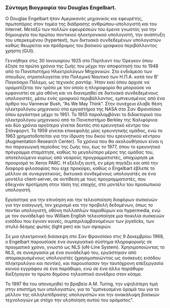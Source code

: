 ### Σύντομη Βιογραφία του Douglas Engelbart.

Ο Douglas Engelbart ήταν Αμερικανός μηχανικός και εφευρέτης, πρωτοπόρος στον τομέα της διάδρασης ανθρώπου-υπολογιστή και του Internet. Μεταξύ των πολλών εφευρέσεών του έμεινε γνωστός για την δημιουργία του πρώτου ποντικιού ηλεκτρονικού υπολογιστή, την ανάπτυξη  του υπερκειμένου (hypertext), των δικτυακά συνδεδεμένων υπολογιστών καθώς θεωρείται και πρόδρομος του βασικού γραφικού περιβάλλοντος χρήστη (GUI).

Γεννήθηκε στις 30 Ιανουαρίου 1925 στο Πόρτλαντ του Όρεγκον όπου έζησε τα πρώτα χρόνια της ζωής του μέχρι την αποφοίτησή του το 1948 από το Πανεπιστήμιο Ηλεκτρολόγων Μηχανικών. Στο ενδιάμεσο των σπουδών, στρατολογείται στο Πολεμικό Ναυτικό των Η.Π.Α. κατά τον Β’ Παγκόσμιο Πόλεμο, ως τεχνικός ραντάρ. Ήταν εκεί όπου άρχισε να οραματίζεται τον τρόπο με τον οποίο η πληροφορία θα μπορούσε να εμφανιστεί σε μία οθόνη και να διανεμηθεί σε δικτυακά συνδεδεμένους υπολογιστές, μέσω ενός γραφικού περιβάλλοντος, εμπνευσμένος από ένα άρθρο του Vannevar Bush, “As We May Think”.  Στην συνέχεια έλαβε θέση ηλεκτρολόγου μηχανικού στα εργαστήρια της NASA στο Σαν Φρανσίσκο όπου εργάστηκε μέχρι το 1951. Το 1955 παραλαμβάνει το διδακτορικό του ηλεκτρολόγου μηχανικού από το Πανεπιστήμιο Berkley της Καλιφόρνια και δύο χρόνια αργότερα γίνεται δεκτός στο ερευνητικό κέντρο του Στάνφορντ. To 1959 γίνεται επικεφαλής μίας ερευνητικής ομάδας, ενώ το 1963 χρηματοδοτείται για την ίδρυση του δικού του ερευνητικού κέντρου (Augmentation Research Center). Τα χρόνια που θα ακολουθήσουν είναι η πιο παραγωγική περίοδος της ζωής του, έως το 1977, όπου το ερευνητικό πρόγραμμα σταμάτησε, καθώς το μεγαλύτερο μέρος της ομάδας του, αποτελούμενο κυρίως από νεαρούς προγραμματιστές, αποχώρησε με προορισμό το Xerox PARC. Η εξέλιξη αυτή, εν μέρη πηγάζει και από την διαφορά φιλοσοφίας που είχε προκύψει, καθώς ο Engelbart έβλεπε το μέλλον σε συνεργατικούς, δικτυακά συνδεμένους υπολογιστές σε ένα μοντέλο client-server, σε αντίθεση με τους προγραμματιστές, που έδειχναν προτίμηση στην τάση της εποχής, στο μοντέλο του προσωπικού υπολογιστή. 

Εργάστηκε για την επινόηση και την τελειοποίηση διαφόρων συσκευών για την εισαγωγή, τον χειρισμό και την προβολή δεδομένων, όπως το ποντίκι υπολογιστή, οθόνη πολλαπλών παραθύρων και hypermedia, ενώ με τον συνάδελφό του William English τελειοποίησε μια ποικιλία συσκευών εισόδου που έγιναν κοινές, συμπεριλαμβανομένων των joysticks, των στυλό δέσμης φωτός (light pen) και των σφαιρών. 

Σε μια ηλεκτρονική διάσκεψη στο Σαν Φρανσίσκο στις 9 Δεκεμβρίου 1968, ο Engelbart παρουσίασε ένα συνεργατικό σύστημα πληροφορικής σε πραγματικό χρόνο, γνωστό ως NLS (oN-Line System). Χρησιμοποιώντας το NLS, σε συνεργασία με ένα συνάδελφό του, εργάστηκαν από απομακρυσμένους υπολογιστές (χρησιμοποιώντας ως συσκευές εισόδου πληκτρολόγιο και ποντίκι), και παρουσίασαν την ταυτόχρονη επεξεργασία κοινού εγγράφου σε ένα παράθυρο, ενώ σε ένα άλλο παράθυρο διεξήγαγαν το πρώτο δημόσιο τηλεοπτικό συνέδριο στον κόσμο.

Το 1997 θα του απονεμηθεί το βραβείο A.M. Turing, την υψηλότερη τιμή στην επιστήμη των υπολογιστών, για το "εμπνευσμένο όραμά του για το μέλλον της αλληλεπίδρασης υπολογιστών και την ανακάλυψη βασικών τεχνολογιών με στόχο την υλοποίηση αυτού του οράματος".
